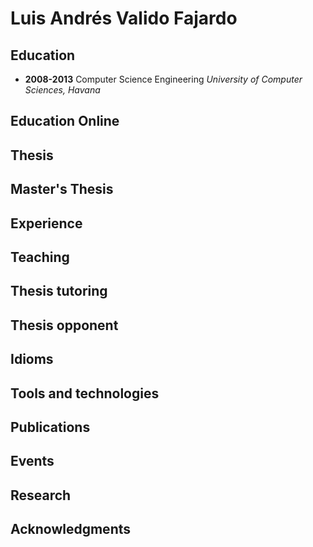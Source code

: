 # Luis Andrés Valido Fajardo 


## Education
* **2008-2013** Computer Science Engineering *University of Computer Sciences, Havana*

## Education Online

## Thesis

## Master's Thesis

## Experience

## Teaching

## Thesis tutoring

## Thesis opponent

## Idioms

## Tools and technologies

## Publications

## Events

## Research

## Acknowledgments


